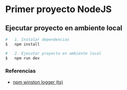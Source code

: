 # Primer proyecto NodeJS

## Ejecutar proyecto en ambiente local
```sh
#   1. Instalar dependencias
$   npm install

#   2. Ejecutar proyecto en ambiente local
$   npm run dev
```


### Referencias
- [npm winston logger (ts)](https://www.npmjs.com/package/winston)